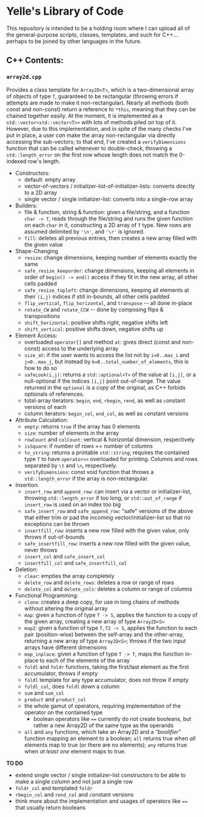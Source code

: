 # Yelle's Library of Code

This repository is intended to be a holding room where I can upload all of the general-purpose scripts, classes, templates, and such for C++... perhaps to be joined by other languages in the future.

## C++ Contents:

### `array2d.cpp`

Provides a class template for `Array2D<T>`, which is a two-dimensional array of objects of type `T`, guaranteed to be rectangular (throwing errors if attempts are made to make it non-rectangular). Nearly all methods (both const and non-const) return a reference to `*this`, meaning that they can be chained together easily.
At the moment, it is implemented as a `std::vector<std::vector<T>>` with lots of methods piled on top of it. However, due to this implementation, and in spite of the many checks I've put in place, a user *can* make the array non-rectangular via directly accessing the sub-vectors; to that end, I've created a `verifyDimensions` function that can be called whenever to double-check, throwing a `std::length_error` on the first row whose length does not match the 0-indexed row's length.

  * Constructors:
    * default: empty array
    * vector-of-vectors / initializer-list-of-initializer-lists: converts directly to a 2D array
    * single vector / single initializer-list: converts into a single-row array
  * Builders:
    * file & function, string & function: given a file/string, and a function `char -> T`, reads through the file/string and runs the given function on each `char` in it, constructing a 2D array of `T` type. New rows are assumed delimited by `'\n'`, and `'\r'` is ignored.
    * `fill`: deletes all previous entries, then creates a new array filled with the given value
  * Shape-Changing
    * `resize`: change dimensions, keeping number of elements exactly the same
    * `safe_resize_keeporder`: change dimensions, keeping all elements in order of `begin() -> end()` access if they fit in the new array, all other cells padded
    * `safe_resize_topleft`: change dimensions, keeping all elements at their `(i,j)` indices if still in-bounds, all other cells padded
    * `flip_vertical`, `flip_horizontal`, and `transpose` -- all done in-place
    * `rotate_CW` and `rotate_CCW` -- done by composing flips & transpositions
    * `shift_horizontal`: positive shifts right, negative shifts left
    * `shift_vertical`: positive shifts down, negative shifts up
  * Element Access:
    * overloaded `operator[]` and method `at`: gives direct (const and non-const) access to the underlying array
    * `size_at`: if the user wants to access the list not by `i=0..max_i` and `j=0..max_j`, but instead by `k=0..total_number_of_elements`, this is how to do so
    * `safeLook(i,j)`: returns a `std::optional<T>` of the value at `[i,j]`, or a null-optional if the indices `[i,j]` point out-of-range. The value returned in the `optional` is a *copy* of the original, as C++ forbids optionals of references.
    * total-array iterators: `begin`, `end`, `rbegin`, `rend`, as well as `c`onstant versions of each
    * column iterators: `begin_col`, `end_col`, as well as `c`onstant versions
  * Attribute Calculation:
    * `empty`: returns `true` if the array has 0 elements
    * `size`: number of elements in the array
    * `rowCount` and `colCount`: vertical & horizontal dimension, respectively
    * `isSquare`: if number of rows == number of columns
    * `to_string`: returns a printable `std::string`; requires the contained type `T` to have `operator<<` overloaded for printing. Columns and rows separated by `\t` and `\n`, respectively.
    * `verifyDimensions`: const void function that throws a `std::length_error` if the array is non-rectangular.
  * Insertion:
    * `insert_row` and `append_row`: can insert via a vector or initializer-list, throwing `std::length_error` if too long, or `std::out_of_range` if `insert_row` is used on an index too big
    * `safe_insert_row` and `safe_append_row`: "safe" versions of the above that either trim or pad the incoming vector/initializer-list so that no exceptions can be thrown
    * `insertfill_row`: inserts a new row filled with the given value, only throws if out-of-bounds
    * `safe_insertfill_row`: inserts a new row filled with the given value, never throws
    * `insert_col` and `safe_insert_col`
    * `insertfill_col` and `safe_insertfill_col`
  * Deletion:
    * `clear`: empties the array completely
    * `delete_row` and `delete_rows`: deletes a row or range of rows
    * `delete_col` and `delete_cols`: deletes a column or range of columns
  * Functional Programming:
    * `clone`: creates a deep copy, for use in long chains of methods without altering the original array
    * `map`: given a function of type `T -> S`, applies the function to a copy of the given array, creating a new array of type `Array2D<S>`
    * `map2`: given a function of type `T,T2 -> S`, applies the function to each pair (position-wise) between the self-array and the other-array, returning a new array of type `Array2D<S>`; throws if the two input arrays have different dimensions
    * `map_inplace`: given a function of type `T -> T`, maps the function in-place to each of the elements of the array
    * `foldl` and `foldr` functions, taking the first/last element as the first accumulator, throws if empty
    * `foldl` template for any type accumulator, does not throw if empty
    * `foldl_col`, does `foldl` down a column
    * `sum` and `sum_col`
    * `product` and `product_col`
    * the whole gamut of operators, requiring implementation of the operator on the contained type
      * boolean operators like `==` currently do not create booleans, but rather a new Array2D of the same type as the operands
    * `all` and `any` functions, which take an Array2D and a *"boolifier"* function mapping an element to a boolean; `all` returns true when *all* elements map to true (or there are no elements); `any` returns true when *at least one* element maps to true.
      
**TO DO**
  * extend single vector / single initializer-list constructors to be able to make a single *column* and not just a single row
  * `foldr_col` and templated `foldr`
  * `rbegin_col` and `rend_col` and `c`onstant versions
  * think more about the implementation and usages of operators like `==` that usually return booleans
